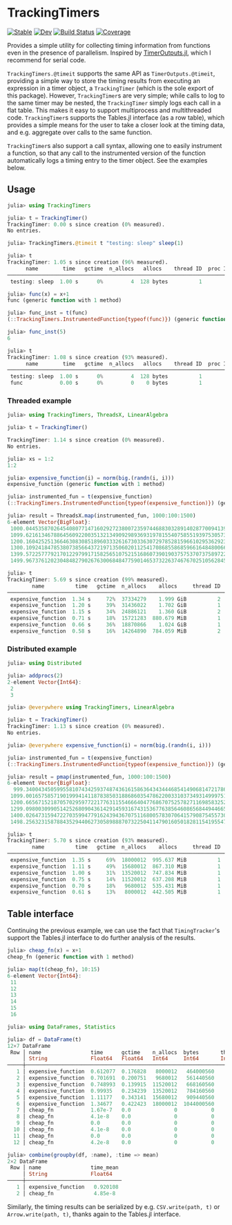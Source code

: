 # TrackingTimers

[![Stable](https://img.shields.io/badge/docs-stable-blue.svg)](https://ericphanson.github.io/TrackingTimers.jl/stable)
[![Dev](https://img.shields.io/badge/docs-dev-blue.svg)](https://ericphanson.github.io/TrackingTimers.jl/dev)
[![Build Status](https://github.com/ericphanson/TrackingTimers.jl/actions/workflows/CI.yml/badge.svg?branch=main)](https://github.com/ericphanson/TrackingTimers.jl/actions/workflows/CI.yml)
[![Coverage](https://codecov.io/gh/ericphanson/TrackingTimers.jl/branch/main/graph/badge.svg)](https://codecov.io/gh/ericphanson/TrackingTimers.jl)

Provides a simple utility for collecting timing information from functions even in the presence of parallelism.
Inspired by [TimerOutputs.jl](https://github.com/KristofferC/TimerOutputs.jl), which I recommend for serial code.

`TrackingTimers.@timeit` supports the same API as `TimerOutputs.@timeit`, providing a simple way to store the timing results from executing an expression in a timer object, a `TrackingTimer` (which is the sole export of this package). However, `TrackingTimer`s are very simple; while calls to log to the same timer may be nested, the `TrackingTimer` simply logs each call in a flat table. This makes it easy to support multiprocess and multithreaded code. `TrackingTimer`s supports the Tables.jl interface (as a row table), which provides a simple means for the user to take a closer look at the timing data, and e.g. aggregate over calls to the same function.

`TrackingTimer`s also support a call syntax, allowing one to easily instrument a function, so that any call to the instrumented version of the function automatically logs a timing entry to the timer object. See the examples below.

## Usage

```julia
julia> using TrackingTimers

julia> t = TrackingTimer()
TrackingTimer: 0.00 s since creation (0% measured).
No entries.

julia> TrackingTimers.@timeit t "testing: sleep" sleep(1)

julia> t
TrackingTimer: 1.05 s since creation (96% measured).
      name        time   gctime  n_allocs   allocs    thread ID  proc ID 
─────────────────────────────────────────────────────────────────────────
 testing: sleep  1.00 s      0%         4  128 bytes          1        1

julia> func(x) = x+1
func (generic function with 1 method)

julia> func_inst = t(func)
(::TrackingTimers.InstrumentedFunction{typeof(func)}) (generic function with 1 method)

julia> func_inst(5)
6

julia> t
TrackingTimer: 1.08 s since creation (93% measured).
      name        time   gctime  n_allocs   allocs    thread ID  proc ID 
─────────────────────────────────────────────────────────────────────────
 testing: sleep  1.00 s      0%         4  128 bytes          1        1
 func            0.00 s      0%         0    0 bytes          1        1
```

### Threaded example

```julia
julia> using TrackingTimers, ThreadsX, LinearAlgebra

julia> t = TrackingTimer()

TrackingTimer: 1.14 s since creation (0% measured).
No entries.

julia> xs = 1:2
1:2

julia> expensive_function(i) = norm(big.(randn(i, i)))
expensive_function (generic function with 1 method)

julia> instrumented_fun = t(expensive_function)
(::TrackingTimers.InstrumentedFunction{typeof(expensive_function)}) (generic function with 1 method)

julia> result = ThreadsX.map(instrumented_fun, 1000:100:1500)
6-element Vector{BigFloat}:
 1000.044535870264540807714716029272380072359744688303289140287700941397780730317
 1099.621613467886456092200351321349092989369319781554075855193975305734925337306
 1200.160425251366463083085189603332616730336307297852815966102953629237891121993
 1300.109241847853807385664372197135060201125417086855868596616484800661239594506
 1399.572257779217012297991715825651075215168607390190375753707375897223959998925
 1499.967376120230484827902676300684847759014653732263746767025105628459031638143

julia> t
TrackingTimer: 5.69 s since creation (99% measured).
        name          time   gctime  n_allocs    allocs     thread ID  proc ID 
───────────────────────────────────────────────────────────────────────────────
 expensive_function  1.34 s     72%  37334279    1.999 GiB          2        1
 expensive_function  1.20 s     39%  31436022    1.702 GiB          1        1
 expensive_function  1.15 s     34%  24886121    1.360 GiB          2        1
 expensive_function  0.71 s     18%  15721283  880.679 MiB          1        1
 expensive_function  0.66 s     36%  18870866    1.024 GiB          1        1
 expensive_function  0.58 s     16%  14264890  784.059 MiB          2        1

```

### Distributed example

```julia
julia> using Distributed

julia> addprocs(2)
2-element Vector{Int64}:
 2
 3

julia> @everywhere using TrackingTimers, LinearAlgebra

julia> t = TrackingTimer()
TrackingTimer: 1.13 s since creation (0% measured).
No entries.

julia> @everywhere expensive_function(i) = norm(big.(randn(i, i)))

julia> instrumented_fun = t(expensive_function)
(::TrackingTimers.InstrumentedFunction{typeof(expensive_function)}) (generic function with 1 method)

julia> result = pmap(instrumented_fun, 1000:100:1500)
6-element Vector{BigFloat}:
  999.3400434505995581074342593748743616158636434344468541490681472178697961023743
 1099.00165758571901999414118783850318868603547862200331037349314999751473860877
 1200.665671521870570295977221776311554666404776867075257827116985832523690068542
 1299.098003099051425268090436142914593167431536776385646086568449446658084891494
 1400.026473159472270359947791624394367075116800578307064157908754557301584756459
 1498.256323158788435294406273058988870732250411479016050182811541955477979434318

julia> t
TrackingTimer: 5.70 s since creation (93% measured).
        name          time   gctime  n_allocs    allocs     thread ID  proc ID 
───────────────────────────────────────────────────────────────────────────────
 expensive_function  1.35 s     69%  18000012  995.637 MiB          1        2
 expensive_function  1.11 s     49%  15680012  867.310 MiB          1        3
 expensive_function  1.00 s     31%  13520012  747.834 MiB          1        2
 expensive_function  0.75 s     14%  11520012  637.208 MiB          1        3
 expensive_function  0.70 s     18%   9680012  535.431 MiB          1        3
 expensive_function  0.61 s     13%   8000012  442.505 MiB          1        2
```

## Table interface

Continuing the previous example, we can use the fact that `TimingTracker`'s support
the Tables.jl interface to do further analysis of the results.

```julia
julia> cheap_fn(x) = x+1
cheap_fn (generic function with 1 method)

julia> map(t(cheap_fn), 10:15)
6-element Vector{Int64}:
 11
 12
 13
 14
 15
 16

julia> using DataFrames, Statistics

julia> df = DataFrame(t)
12×7 DataFrame
 Row │ name                time      gctime    n_allocs  bytes       thread_id  pid   
     │ String              Float64   Float64   Int64     Int64       Int64      Int64 
─────┼────────────────────────────────────────────────────────────────────────────────
   1 │ expensive_function  0.612077  0.176828   8000012   464000560          1      2
   2 │ expensive_function  0.701691  0.200751   9680012   561440560          1      3
   3 │ expensive_function  0.748993  0.139915  11520012   668160560          1      3
   4 │ expensive_function  0.99935   0.234239  13520012   784160560          1      2
   5 │ expensive_function  1.11177   0.343141  15680012   909440560          1      3
   6 │ expensive_function  1.34677   0.422423  18000012  1044000560          1      2
   7 │ cheap_fn            1.67e-7   0.0              0           0          1      1
   8 │ cheap_fn            4.1e-8    0.0              0           0          1      1
   9 │ cheap_fn            0.0       0.0              0           0          1      1
  10 │ cheap_fn            4.1e-8    0.0              0           0          1      1
  11 │ cheap_fn            0.0       0.0              0           0          1      1
  12 │ cheap_fn            4.2e-8    0.0              0           0          1      1

julia> combine(groupby(df, :name), :time => mean)
2×2 DataFrame
 Row │ name                time_mean 
     │ String              Float64   
─────┼───────────────────────────────
   1 │ expensive_function   0.920108
   2 │ cheap_fn             4.85e-8

```


Similarly, the timing results can be serialized by e.g. `CSV.write(path, t)` or `Arrow.write(path, t)`, thanks again to the Tables.jl interface.
